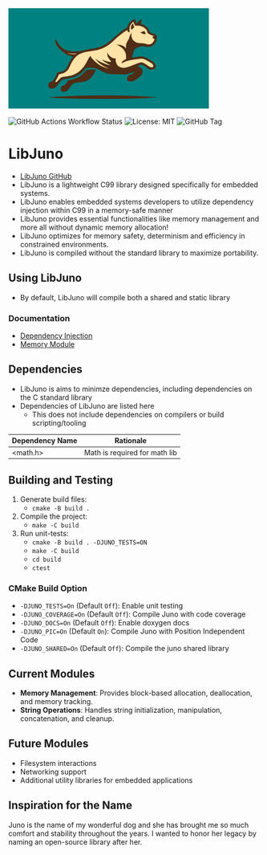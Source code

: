 <img src="https://raw.githubusercontent.com/robinonsay/libjuno/b710f2f363f589a5da475543f53a22d3d030cc26/assets/juno_logo_rect.svg" alt="drawing" width="400em"/>

![GitHub Actions Workflow Status](https://github.com/robinonsay/libjuno/actions/workflows/ctest.yml/badge.svg)
![License: MIT](https://img.shields.io/badge/License-MIT%202.0-blue.svg)
![GitHub Tag](https://img.shields.io/github/v/tag/robinonsay/libjuno)

# LibJuno
* [LibJuno GitHub](https://github.com/robinonsay/libjuno)
* LibJuno is a lightweight C99 library designed specifically for embedded systems.
* LibJuno enables embedded systems developers to utilize dependency injection within
  C99 in a memory-safe manner
* LibJuno provides essential functionalities like memory management and more all without dynamic memory allocation!
* LibJuno optimizes for memory safety, determinism and efficiency in constrained environments.
* LibJuno is compiled without the standard library to maximize portability.

## Using LibJuno
* By default, LibJuno will compile both a shared and static library

### Documentation
* [Dependency Injection](include/juno/README.md)
* [Memory Module](include/juno/memory/README.md)

## Dependencies
* LibJuno is aims to minimze dependencies, including dependencies on the C standard library
* Dependencies of LibJuno are listed here
   * This does not include dependencies on compilers or build scripting/tooling

| Dependency Name | Rationale                                      |
|-----------------|------------------------------------------------|
|    <math.h>     | Math is required for math lib                  |

## Building and Testing
1. Generate build files:
   - `cmake -B build .`
3. Compile the project:
   - `make -C build`
4. Run unit-tests:
   - `cmake -B build . -DJUNO_TESTS=ON`
   - `make -C build`
   - `cd build`
   - `ctest`

### CMake Build Option

* `-DJUNO_TESTS=On` (Default `Off`): Enable unit testing
* `-DJUNO_COVERAGE=On` (Default `Off`): Compile Juno with code coverage
* `-DJUNO_DOCS=On` (Default `Off`): Enable doxygen docs
* `-DJUNO_PIC=On` (Default `On`): Compile Juno with Position Independent Code
* `-DJUNO_SHARED=On` (Default `Off`): Compile the juno shared library

## Current Modules
- **Memory Management**: Provides block-based allocation, deallocation, and memory tracking.
- **String Operations**: Handles string initialization, manipulation, concatenation, and cleanup.

## Future Modules
- Filesystem interactions
- Networking support
- Additional utility libraries for embedded applications

## Inspiration for the Name
Juno is the name of my wonderful dog and
she has brought me so much comfort and stability throughout the years.
I wanted to honor her legacy by naming an open-source library after her.
